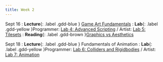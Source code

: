 ```yaml
---
title: Week 2
---
```


Sept 16
: **Lecture**{: .label .gdd-blue } [Game Art Fundamentals]
: **Lab**{: .label .gdd-yellow }Programmer: [Lab 4: Advanced Scripting] / Artist: [Lab 5: Tilesets]
: **Reading**{: .label .gdd-brown }[Graphics vs Aesthetics]

Sept 18 
: **Lecture**{: .label .gdd-blue } Fundamentals of Animation
: **Lab**{: .label .gdd-yellow }Programmer: [Lab 6: Colliders and Rigidbodies] / Artist: [Lab 7: Animation]


[Game Art Fundamentals]: https://docs.google.com/presentation/d/1XerEr012hwlqTbO_rSnV_ZAzbZ-Fj3u_Ihd-WbT0D6A/edit?usp=sharing

[Fundamentals of Animation]: https://docs.google.com/presentation/d/1Z6lU-dLIUxSx6aO1Sjodpb_7NIQMScEtIx9uUmpTx8E/edit?usp=share_link
 
[Lab 4: Advanced Scripting]: ./../pages/labs/lab4/lab4
[Lab 7: Animation]: ./../pages/labs/lab7/lab7
[Lab 6: Colliders and Rigidbodies]: ./../pages/labs/lab6/lab6
[Lab 5: Tilesets]: ./../pages/labs/lab5/lab5

[Graphics vs Aesthetics]: https://game-wisdom.com/critical/art-vs-aesthetics-nintendo 
